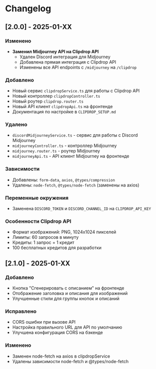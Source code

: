 # Changelog

## [2.0.0] - 2025-01-XX

### Изменено
- **Заменил Midjourney API на Clipdrop API**
  - Удален Discord интеграция для Midjourney
  - Добавлена прямая интеграция с Clipdrop API
  - Изменены все API endpoints с `/midjourney` на `/clipdrop`

### Добавлено
- Новый сервис `clipdropService.ts` для работы с Clipdrop API
- Новый контроллер `clipdropController.ts`
- Новый роутер `clipdrop.router.ts`
- Новый API клиент `clipdropApi.ts` на фронтенде
- Документация по настройке в `CLIPDROP_SETUP.md`

### Удалено
- `discordMidjourneyService.ts` - сервис для работы с Discord Midjourney
- `midjourneyController.ts` - контроллер Midjourney
- `midjourney.router.ts` - роутер Midjourney
- `midjourneyApi.ts` - API клиент Midjourney на фронтенде

### Зависимости
- Добавлены: `form-data`, `axios`, `@types/compression`
- Удалены: `node-fetch`, `@types/node-fetch` (заменены на axios)

### Переменные окружения
- Заменена `DISCORD_TOKEN` и `DISCORD_CHANNEL_ID` на `CLIPDROP_API_KEY`

### Особенности Clipdrop API
- Формат изображений: PNG, 1024x1024 пикселей
- Лимиты: 60 запросов в минуту
- Кредиты: 1 запрос = 1 кредит
- 100 бесплатных кредитов для разработки

## [2.1.0] - 2025-01-XX

### Добавлено
- Кнопка "Сгенерировать с описанием" на фронтенде
- Отображение заголовка и описания для изображений
- Улучшенные стили для группы кнопок и описаний

### Исправлено
- CORS ошибки при вызове API
- Настройка правильного URL для API по умолчанию
- Улучшена конфигурация CORS на бэкенде

### Изменено
- Заменен node-fetch на axios в clipdropService
- Удалены зависимости node-fetch и @types/node-fetch 